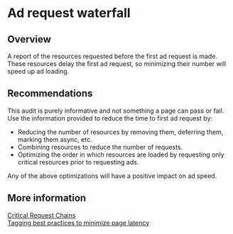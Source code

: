 # Ad request waterfall

## Overview

A report of the resources requested before the first ad request is made. These
resources delay the first ad request, so minimizing their number will speed up
ad loading.

## Recommendations

This audit is purely informative and not something a page can pass or fail. Use
the information provided to reduce the time to first ad request by:

* Reducing the number of resources by removing them, deferring them, marking
  them async, etc.
* Combining resources to reduce the number of requests.
* Optimizing the order in which resources are loaded by requesting only critical
  resources prior to requesting ads.

Any of the above optimizations will have a positive impact on ad speed.

## More information

[Critical Request Chains](https://developers.google.com/web/tools/lighthouse/audits/critical-request-chains)  
[Tagging best practices to minimize page latency](https://support.google.com/admanager/answer/7485975)
